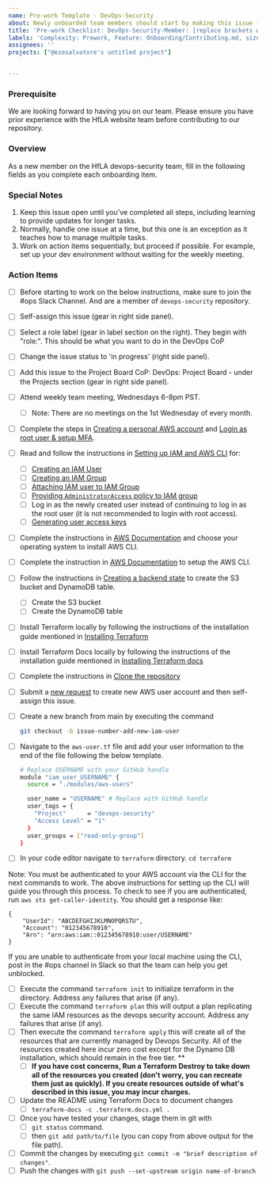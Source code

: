 ```yaml
---
name: Pre-work Template - DevOps-Security
about: Newly onboarded team members should start by making this issue for themselves
title: 'Pre-work Checklist: DevOps-Security-Member: [replace brackets with your name]'
labels: 'Complexity: Prework, Feature: Onboarding/Contributing.md, size: 1pt'
assignees: ''
projects: ["@ezesalvatore's untitled project"]


---
```


### Prerequisite
We are looking forward to having you on our team. Please ensure you have prior experience with the HfLA website team before contributing to our repository.
### Overview
As a new member on the HfLA devops-security team, fill in the following fields as you complete each onboarding item.

### Special Notes
1. Keep this issue open until you've completed all steps, including learning to provide updates for longer tasks.
2. Normally, handle one issue at a time, but this one is an exception as it teaches how to manage multiple tasks.
3. Work on action items sequentially, but proceed if possible. For example, set up your dev environment without waiting for the weekly meeting.

### Action Items

- [ ] Before starting to work on the below instructions, make sure to join the #ops Slack Channel. And are a member of `devops-security` repository.
- [ ] Self-assign this issue (gear in right side panel).
- [ ] Select a role label (gear in label section on the right). They begin with "role:". This should be what you want to do in the DevOps CoP
- [ ] Change the issue status to 'in progress' (right side panel).
- [ ] Add this issue to the Project Board CoP: DevOps: Project Board - under the Projects section (gear in right side panel).
- [ ] Attend weekly team meeting, Wednesdays 6-8pm PST.
  - [ ] Note: There are no meetings on the 1st Wednesday of every month.
- [ ] Complete the steps in [Creating a personal AWS account](https://github.com/hackforla/devops-security/blob/main/CONTRIBUTING.md#creating-a-personal-aws-account) and [Login as root user & setup MFA](https://github.com/hackforla/devops-security/blob/main/CONTRIBUTING.md#login-as-root-user-&-setup-mfa).
- [ ] Read and follow the instructions in [Setting up IAM and AWS CLI](https://github.com/hackforla/devops-security/blob/main/CONTRIBUTING.md#setting-up-iam-and-aws-cli) for:
    - [ ] [Creating an IAM User](https://github.com/hackforla/devops-security/blob/main/CONTRIBUTING.md#create-an-iam-group)
    - [ ] [Creating an IAM Group](https://github.com/hackforla/devops-security/blob/main/CONTRIBUTING.md#create-an-iam-group)
    - [ ] [Attaching IAM user to IAM Group](https://github.com/hackforla/devops-security/blob/main/CONTRIBUTING.md#attach-iam-user-to-iam-group)
    - [ ] [Providing `AdministratorAccess` policy to IAM group](https://github.com/hackforla/devops-security/blob/main/CONTRIBUTING.md#attach-administratoraccess-policy-to-iam-group)
    - [ ] Log in as the newly created user instead of continuing to log in as the root user (it is not recommended to login with root access).
    - [ ] [Generating user access keys](https://github.com/hackforla/devops-security/blob/main/CONTRIBUTING.md#generating-access-keys-for-aws-cli)
- [ ] Complete the instructions in [AWS Documentation](https://docs.aws.amazon.com/cli/v1/userguide/cli-chap-install.html) and choose your operating system to install AWS CLI. 
- [ ] Complete the instruction in [AWS Documentation](https://docs.aws.amazon.com/cli/latest/userguide/cli-authentication-short-term.html) to setup the AWS CLI.
- [ ] Follow the instructions in [Creating a backend state](https://github.com/hackforla/devops-security/blob/main/CONTRIBUTING.md#creating-backend-state) to create the S3 bucket and DynamoDB table.
  - [ ] Create the S3 bucket
  - [ ] Create the DynamoDB table
- [ ] Install Terraform locally by following the instructions of the installation guide mentioned in [Installing Terraform](https://github.com/hackforla/devops-security/blob/main/CONTRIBUTING.md#installing-terraform)
- [ ] Install Terraform Docs locally by following the instructions of the installation guide mentioned in [Installing Terraform docs](https://github.com/hackforla/devops-security/blob/main/CONTRIBUTING.md#installing-terraform-docs)
- [ ] Complete the instructions in [Clone the repository](https://github.com/hackforla/devops-security/blob/main/CONTRIBUTING.md#clone-the-repository)
- [ ] Submit a [new request](https://github.com/hackforla/devops-security/issues/new?assignees=&projects=&template=request-aws-iam-resources.yml) to create new AWS user account and then self-assign this issue.
- [ ] Create a new branch from main by executing the command

    ```bash
    git checkout -b issue-number-add-new-iam-user

    ```
- [ ] Navigate to the `aws-user.tf` file and add your user information to the end of the file following the below template.

    ```bash
    # Replace USERNAME with your GitHub handle
    module "iam_user_USERNAME" {
      source = "./modules/aws-users"

      user_name = "USERNAME" # Replace with GitHub handle
      user_tags = {
        "Project"      = "devops-security"
        "Access Level" = "1"
      }
      user_groups = ["read-only-group"]
    }

    ```
- [ ] In your code editor navigate to `terraform` directory. `cd terraform`

Note: You must be authenticated to your AWS account via the CLI for the next commands to work. The above instructions for setting up the CLI will guide you through this process. To check to see if you are authenticated, run `aws sts get-caller-identity`. You should get a response like:

```
{
    "UserId": "ABCDEFGHIJKLMNOPQRSTU",
    "Account": "012345678910",
    "Arn": "arn:aws:iam::012345678910:user/USERNAME"
}
```
If you are unable to authenticate from your local machine using the CLI, post in the #ops channel in Slack so that the team can help you get unblocked.
- [ ] Execute the command `terraform init` to initialize terraform in the directory. Address any failures that arise (if any).
- [ ] Execute the command `terraform plan` this will output a plan replicating the same IAM resources as the devops security account. Address any failures that arise (if any).
- [ ] Then execute the command `terraform apply` this will create all of the resources that are currently managed by Devops Security. All of the resources created here incur zero cost except for the Dynamo DB installation, which should remain in the free tier. **
  - [ ] **If you have cost concerns, Run a Terraform Destroy to take down all of the resources you created (don't worry, you can recreate them just as quickly). If you create resources outside of what's described in this issue, you may incur charges.**
- [ ] Update the README using Terraform Docs to document changes
  - [ ] ```terraform-docs -c .terraform.docs.yml .```
- [ ] Once you have tested your changes, stage them in git with 
    - [ ] `git status` command.
    - [ ] then `git add path/to/file` (you can copy from above output for the file path).
- [ ] Commit the changes by executing `git commit -m "brief description of changes"`.
- [ ] Push the changes with `git push --set-upstream origin name-of-branch`
